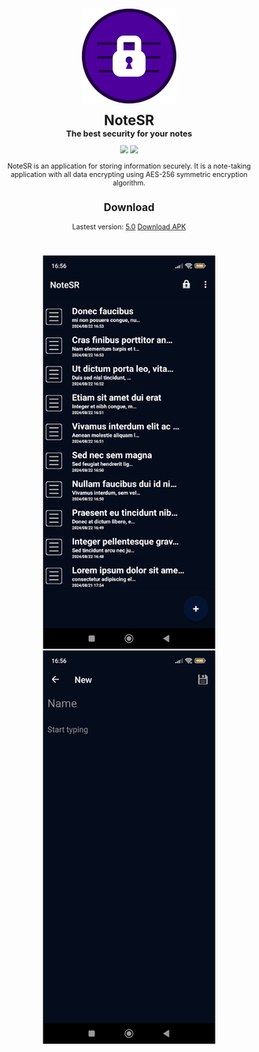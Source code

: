 <p align="center">
  <img alt="NoteSR" src=".images/notesr-icon-192x192.png">
</p>

<h1 align="center" style="margin: 0; padding: 0;">NoteSR</h1>
<h3 align="center" style="margin: 0; padding: 0;">The best security for your notes</h3>

<p align="center">
    <a href="https://github.com/zHd4/NoteSR/actions/workflows/java_ci.yml"><img src="https://github.com/zHd4/NoteSR/actions/workflows/java_ci.yml/badge.svg" /></a>
    <a href="https://codeclimate.com/github/zHd4/NoteSR/maintainability"><img src="https://api.codeclimate.com/v1/badges/ea8a3c789f19d60b1ca1/maintainability" /></a>
</p>

<p align="center">NoteSR is an application for storing information securely.
It is a note-taking application with all data encrypting using AES-256 symmetric encryption algorithm.</p>

<div align="center">
    <h2 style="">Download</h2>
    <span>Lastest version: <a href="(https://github.com/zHd4/NoteSR/releases/tag/4.9">5.0</a></span>
    <a href="https://github.com/zHd4/NoteSR/releases/download/5.0/NoteSR_v5.0.apk">Download APK</a>
</div>

<h1></h1>

<div align="center" style="margin-top: 50px;">
    <div>
        <img alt="Notes list screenshot" src=".images/notes.jpg" width="350" height="797">
        <img alt="New note screenshot" src=".images/new-note.jpg" width="350" height="797">
    </div>
</div>
